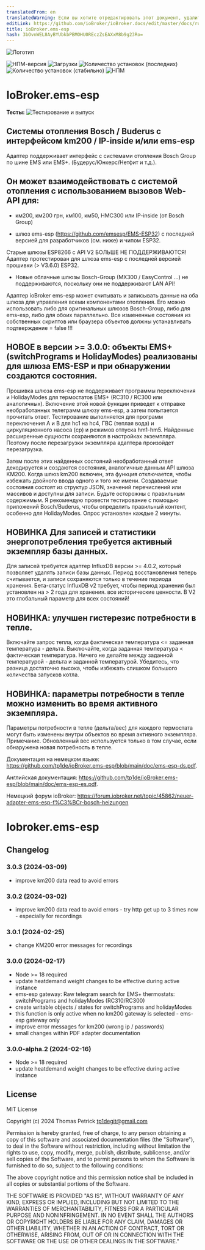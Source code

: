 ```yaml
---
translatedFrom: en
translatedWarning: Если вы хотите отредактировать этот документ, удалите поле «translationFrom», в противном случае этот документ будет снова автоматически переведен
editLink: https://github.com/ioBroker/ioBroker.docs/edit/master/docs/ru/adapterref/iobroker.ems-esp/README.md
title: ioBroker.ems-esp
hash: 3bOvnWEL8AyBYUbkbPBMOHU0REczZsEAXxM8b9g23Ro=
---
```

![Логотип](../../../en/adapterref/iobroker.ems-esp/admin/ems-esp.png)

![НПМ-версия](https://img.shields.io/npm/v/iobroker.ems-esp.svg)
![Загрузки](https://img.shields.io/npm/dm/iobroker.ems-esp.svg)
![Количество установок (последних)](https://iobroker.live/badges/ems-esp-installed.svg)
![Количество установок (стабильно)](https://iobroker.live/badges/ems-esp-stable.svg)
![НПМ](https://nodei.co/npm/iobroker.ems-esp.png?downloads=true)

# IoBroker.ems-esp
**Тесты:** ![Тестирование и выпуск](https://github.com/tp1de/ioBroker.ems-esp/workflows/Test%20and%20Release/badge.svg)

## Системы отопления Bosch / Buderus с интерфейсом km200 / IP-inside и/или ems-esp
Адаптер поддерживает интерфейс с системами отопления Bosch Group по шине EMS или EMS+.
(Будерус/Юнкерс/Нетфит и т.д.).

## Он может взаимодействовать с системой отопления с использованием вызовов Web-API для:
* км200, км200 грн, км100, км50, HMC300 или IP-inside (от Bosch Group)

* шлюз ems-esp (https://github.com/emsesp/EMS-ESP32) с последней версией для разработчиков (см. ниже) и чипом ESP32.

Старые шлюзы ESP8266 с API V2 БОЛЬШЕ НЕ ПОДДЕРЖИВАЮТСЯ! Адаптер протестирован для шлюза ems-esp с последней версией прошивки (> V3.6.0) ESP32.

* Новые облачные шлюзы Bosch-Group (MX300 / EasyControl ...) не поддерживаются, поскольку они не поддерживают LAN API!

Адаптер ioBroker ems-esp может считывать и записывать данные на оба шлюза для управления всеми компонентами отопления.
Его можно использовать либо для оригинальных шлюзов Bosch-Group, либо для ems-esp, либо для обоих параллельно.
Все измененные состояния из собственных скриптов или браузера объектов должны устанавливать подтверждение = false !!!

## НОВОЕ в версии >= 3.0.0: объекты EMS+ (switchPrograms и HolidayModes) реализованы для шлюза EMS-ESP и при обнаружении создаются состояния.
Прошивка шлюза ems-esp не поддерживает программы переключения и HolidayModes для термостатов EMS+ (RC310 / RC300 или аналогичных). Включение этой новой функции приведет к отправке необработанных телеграмм шлюзу ems-esp, а затем попытается прочитать ответ.
Тестирование выполняется для программ переключения A и B для hc1 на hc4, ГВС (теплая вода) и циркуляционного насоса (cp) и режимов отпуска hm1-hm5.
Найденные расширенные сущности сохраняются в настройках экземпляра. Поэтому после перезагрузки экземпляра адаптера произойдет перезагрузка.

Затем после этих найденных состояний необработанный ответ декодируется и создаются состояния, аналогичные данным API шлюза KM200.
Когда шлюз km200 включен, эта функция отключается, чтобы избежать двойного ввода одного и того же имени.
Создаваемые состояния состоят из структур JSON, значений перечислений или массивов и доступны для записи. Будьте осторожны с правильным содержимым.
Я рекомендую провести тестирование с помощью приложений Bosch/Buderus, чтобы определить правильный контент, особенно для HolidayModes.
Опрос установлен каждые 2 минуты.

## НОВИНКА Для записей и статистики энергопотребления требуется активный экземпляр базы данных.
Для записей требуется адаптер InfluxDB версии >= 4.0.2, который позволяет удалять записи базы данных. Период восстановления теперь считывается, и записи сохраняются только в течение периода хранения. Бета-статус InfluxDB v2 требует, чтобы период хранения был установлен на > 2 года для хранения. все исторические ценности.
В V2 это глобальный параметр для всех состояний!

## НОВИНКА: улучшен гистерезис потребности в тепле.
Включайте запрос тепла, когда фактическая температура <= заданная температура - дельта. Выключайте, когда заданная температура < фактическая температура. Ничего не делайте между заданной температурой - дельта и заданной температурой. Убедитесь, что разница достаточно высока, чтобы избежать слишком большого количества запусков котла.

## НОВИНКА: параметры потребности в тепле можно изменить во время активного экземпляра.
Параметры потребности в тепле (дельта/вес) для каждого термостата могут быть изменены внутри объектов во время активного экземпляра. Примечание. Обновленный вес используется только в том случае, если обнаружена новая потребность в тепле.

Документация на немецком языке: https://github.com/tp1de/ioBroker.ems-esp/blob/main/doc/ems-esp-ds.pdf.

Английская документация: https://github.com/tp1de/ioBroker.ems-esp/blob/main/doc/ems-esp-es.pdf.

Немецкий форум ioBroker: https://forum.iobroker.net/topic/45862/neuer-adapter-ems-esp-f%C3%BCr-bosch-heizungen

# Iobroker.ems-esp

## Changelog
<!--
	Placeholder for the next version (at the beginning of the line):
	### **WORK IN PROGRESS**
-->
### 3.0.3 (2024-03-09)
* improve km200 data read to avoid errors

### 3.0.2 (2024-03-02)
* improve km200 data read to avoid errors - try http get up to 3 times now - especially for recordings

### 3.0.1 (2024-02-25)
* change KM200 error messages for recordings

### 3.0.0 (2024-02-17)
* Node >= 18 required
* update heatdemand weight changes to be effective during active instance
* ems-esp gateway: Raw telegram search for EMS+ thermostats: switchPrograms and holidayModes (RC310/RC300)
* create writable objects / states for switchPrograms and holidayModes
* this function is only active when no km200 gateway is selected - ems-esp gateway only
* improve error messages for km200 (wrong ip / passwords)
* small changes within PDF adapter documentation

### 3.0.0-alpha.2 (2024-02-16)
* Node >= 18 required
* update heatdemand weight changes to be effective during active instance

## License
MIT License

Copyright (c) 2024 Thomas Petrick <tp1degit@gmail.com>

Permission is hereby granted, free of charge, to any person obtaining a copy
of this software and associated documentation files (the "Software"), to deal
in the Software without restriction, including without limitation the rights
to use, copy, modify, merge, publish, distribute, sublicense, and/or sell
copies of the Software, and to permit persons to whom the Software is
furnished to do so, subject to the following conditions:

The above copyright notice and this permission notice shall be included in all
copies or substantial portions of the Software.

THE SOFTWARE IS PROVIDED "AS IS", WITHOUT WARRANTY OF ANY KIND, EXPRESS OR
IMPLIED, INCLUDING BUT NOT LIMITED TO THE WARRANTIES OF MERCHANTABILITY,
FITNESS FOR A PARTICULAR PURPOSE AND NONINFRINGEMENT. IN NO EVENT SHALL THE
AUTHORS OR COPYRIGHT HOLDERS BE LIABLE FOR ANY CLAIM, DAMAGES OR OTHER
LIABILITY, WHETHER IN AN ACTION OF CONTRACT, TORT OR OTHERWISE, ARISING FROM,
OUT OF OR IN CONNECTION WITH THE SOFTWARE OR THE USE OR OTHER DEALINGS IN THE
SOFTWARE."